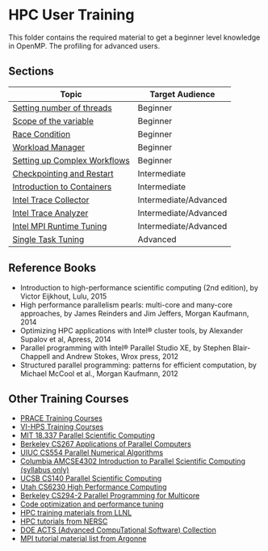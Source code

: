# HPC User Training
This folder contains the required material to get a beginner level knowledge in OpenMP. The profiling for advanced users. 

## Sections

| Topic                                                                 | Target Audience       |
| --------------------------------------------------------------------- | --------------------- |
| [Setting number of threads](01-thread-num.md)                         | Beginner              |
| [Scope of the variable](02-scope-variable.md)                         | Beginner              |
| [Race Condition](03-race-condition.md)                                | Beginner              |
| [Workload Manager](04-workload-manager.md)                            | Beginner              |
| [Setting up Complex Workflows](05-setting-up-complex-workflows.md)    | Beginner              |
| [Checkpointing and Restart](06-checkpointing-and-restart.md)          | Intermediate          |
| [Introduction to Containers](07-introduction-to-containers.md)        | Intermediate          |
| [Intel Trace Collector](08-intel-trace-collector.md)                  | Intermediate/Advanced |
| [Intel Trace Analyzer](09-intel-trace-analyzer.md)                    | Intermediate/Advanced |
| [Intel MPI Runtime Tuning](10-mpi-runtime-tuning.md)                  | Intermediate/Advanced |
| [Single Task Tuning](11-single-task-tuning.md)                        | Advanced              |

## Reference Books
* Introduction to high-performance scientific computing (2nd edition), by Victor Eijkhout, Lulu, 2015
* High performance parallelism pearls: multi-core and many-core approaches, by James Reinders and Jim Jeffers, Morgan Kaufmann, 2014
* Optimizing HPC applications with Intel® cluster tools, by Alexander Supalov et al, Apress, 2014
* Parallel programming with Intel® Parallel Studio XE, by Stephen Blair-Chappell and Andrew Stokes, Wrox press, 2012
* Structured parallel programming: patterns for efficient computation, by Michael McCool et al., Morgan Kaufmann, 2012

## Other Training Courses
* [PRACE Training Courses](http://www.training.prace-ri.eu)
* [VI-HPS Training Courses](http://www.vi-hps.org/training/)
* [MIT 18.337  Parallel Scientific Computing](http://www-math.mit.edu/~edelman/18.337/)
* [Berkeley CS267  Applications of Parallel Computers](http://www.cs.berkeley.edu/~yelick/cs267/)
* [UIUC CS554  Parallel Numerical Algorithms](http://www.cse.uiuc.edu/courses/cs554/index.html)
* [Columbia AMCSE4302  Introduction to Parallel Scientific Computing (syllabus only)](http://www.cvn.columbia.edu/Courses/Fall2006/AMCSE4302.html)
* [UCSB CS140  Parallel Scientific Computing](http://www.cs.ucsb.edu/~gilbert/cs140Win2008/homepage.html)
* [Utah CS6230  High Performance Computing](http://www.cs.utah.edu/classes/cs6230/)
* [Berkeley CS294-2  Parallel Programming for Multicore](http://www.cs.berkeley.edu/~yelick/cs194f07/)
* [Code optimization and performance tuning](http://www.csc.fi/english/csc/courses/archive/codeoptimization)
* [HPC training materials from LLNL](https://computing.llnl.gov/?set=training&amp;page=index#training_materials)
* [HPC tutorials from NERSC](http://hpcf.nersc.gov/nusers/help/tutorials/)
* [DOE ACTS (Advanced CompuTational Software) Collection](http://acts.nersc.gov/)
* [MPI tutorial material list from Argonne](http://www-unix.mcs.anl.gov/mpi/tutorial/)
